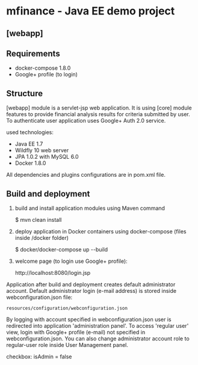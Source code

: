 # mfinance - Java EE demo project #

## [webapp] ##


## Requirements ##

* docker-compose 1.8.0
* Google+ profile (to login)
         
## Structure ##          

[webapp] module is a servlet-jsp web application. It is using [core] module features to provide financial analysis results for criteria submitted by user. To authenticate user application uses Google+ Auth 2.0 service. 

used technologies:

* Java EE 1.7
* Wildfly 10 web server
* JPA 1.0.2 with MySQL 6.0
* Docker 1.8.0

All dependencies and plugins configurations are in pom.xml file.

## Build and deployment ##

1. build and install application modules using Maven command

    
    $ mvn clean install
    
2. deploy application in Docker containers using docker-compose (files inside /docker folder)

    
    $ docker/docker-compose up --build

3. welcome page (to login use Google+ profile):

    
    http://localhost:8080/login.jsp



Application after build and deployment creates default administrator account. Default administrator login (e-mail address) is stored inside webconfiguration.json file: 
    
    resources/configuration/webconfiguration.json
    
By logging with account specified in webconfiguration.json user is redirected into application 'administration panel'. 
To access 'regular user' view, login with Google+ profile (e-mail) not specified in webconfiguration.json. You can also change administrator account role to regular-user role inside User Management panel. 
    
checkbox: isAdmin = false 
    
     

     
